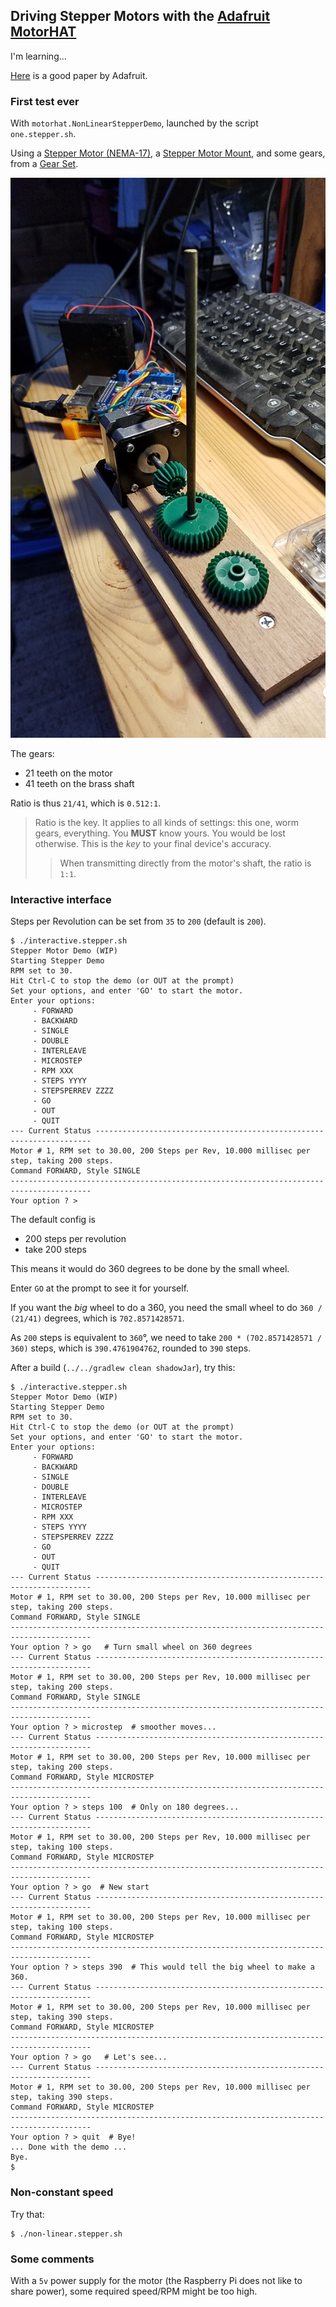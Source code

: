 ## Driving Stepper Motors with the [Adafruit MotorHAT](https://www.adafruit.com/product/2348)

I'm learning...

[Here](https://learn.adafruit.com/adafruit-dc-and-stepper-motor-hat-for-raspberry-pi/using-stepper-motors) is a good paper by Adafruit.

### First test ever
With `motorhat.NonLinearStepperDemo`, launched by the script `one.stepper.sh`.

Using a [Stepper Motor (NEMA-17)](https://www.adafruit.com/product/324), a [Stepper Motor Mount](https://www.adafruit.com/product/1297), and some gears, from a [Gear Set](https://www.allelectronics.com/item/gr-86/4-gear-set/1.html).

![Config 01](./docimg/01.jpg)

The gears:
- 21 teeth on the motor
- 41 teeth on the brass shaft

Ratio is thus `21/41`, which is `0.512:1`.

> Ratio is the key. It applies to all kinds of settings: this one, worm gears, everything. You **MUST** know yours. You would be lost otherwise. This is the _key_ to your final device's accuracy.
>> When transmitting directly from the motor's shaft, the ratio is `1:1`.
>

### Interactive interface
Steps per Revolution can be set from `35` to `200` (default is `200`).

```
$ ./interactive.stepper.sh 
Stepper Motor Demo (WIP)
Starting Stepper Demo
RPM set to 30.
Hit Ctrl-C to stop the demo (or OUT at the prompt)
Set your options, and enter 'GO' to start the motor.
Enter your options:
     - FORWARD
     - BACKWARD
     - SINGLE
     - DOUBLE
     - INTERLEAVE
     - MICROSTEP
     - RPM XXX
     - STEPS YYYY
     - STEPSPERREV ZZZZ
     - GO
     - OUT
     - QUIT
--- Current Status ---------------------------------------------------------------------
Motor # 1, RPM set to 30.00, 200 Steps per Rev, 10.000 millisec per step, taking 200 steps.
Command FORWARD, Style SINGLE 
----------------------------------------------------------------------------------------
Your option ? > 
```
The default config is
- 200 steps per revolution
- take 200 steps

This means it would do 360 degrees to be done by the small wheel.

Enter `GO` at the prompt to see it for yourself.

If you want the _big_ wheel to do a 360, you need the small wheel to do `360 / (21/41)` degrees,
which is `702.8571428571`. 

As `200` steps is equivalent to `360`&deg;, we need to take `200 * (702.8571428571 / 360)` steps,
 which is `390.4761904762`, rounded to `390` steps.
 
After a build (`../../gradlew clean shadowJar`), try this:
```
$ ./interactive.stepper.sh 
Stepper Motor Demo (WIP)
Starting Stepper Demo
RPM set to 30.
Hit Ctrl-C to stop the demo (or OUT at the prompt)
Set your options, and enter 'GO' to start the motor.
Enter your options:
     - FORWARD
     - BACKWARD
     - SINGLE
     - DOUBLE
     - INTERLEAVE
     - MICROSTEP
     - RPM XXX
     - STEPS YYYY
     - STEPSPERREV ZZZZ
     - GO
     - OUT
     - QUIT
--- Current Status ---------------------------------------------------------------------
Motor # 1, RPM set to 30.00, 200 Steps per Rev, 10.000 millisec per step, taking 200 steps.
Command FORWARD, Style SINGLE 
----------------------------------------------------------------------------------------
Your option ? > go   # Turn small wheel on 360 degrees
--- Current Status ---------------------------------------------------------------------
Motor # 1, RPM set to 30.00, 200 Steps per Rev, 10.000 millisec per step, taking 200 steps.
Command FORWARD, Style SINGLE 
----------------------------------------------------------------------------------------
Your option ? > microstep  # smoother moves...
--- Current Status ---------------------------------------------------------------------
Motor # 1, RPM set to 30.00, 200 Steps per Rev, 10.000 millisec per step, taking 200 steps.
Command FORWARD, Style MICROSTEP 
----------------------------------------------------------------------------------------
Your option ? > steps 100  # Only on 180 degrees...
--- Current Status ---------------------------------------------------------------------
Motor # 1, RPM set to 30.00, 200 Steps per Rev, 10.000 millisec per step, taking 100 steps.
Command FORWARD, Style MICROSTEP 
----------------------------------------------------------------------------------------
Your option ? > go  # New start
--- Current Status ---------------------------------------------------------------------
Motor # 1, RPM set to 30.00, 200 Steps per Rev, 10.000 millisec per step, taking 100 steps.
Command FORWARD, Style MICROSTEP 
----------------------------------------------------------------------------------------
Your option ? > steps 390  # This would tell the big wheel to make a 360.
--- Current Status ---------------------------------------------------------------------
Motor # 1, RPM set to 30.00, 200 Steps per Rev, 10.000 millisec per step, taking 390 steps.
Command FORWARD, Style MICROSTEP 
----------------------------------------------------------------------------------------
Your option ? > go   # Let's see...
--- Current Status ---------------------------------------------------------------------
Motor # 1, RPM set to 30.00, 200 Steps per Rev, 10.000 millisec per step, taking 390 steps.
Command FORWARD, Style MICROSTEP 
----------------------------------------------------------------------------------------
Your option ? > quit  # Bye!
... Done with the demo ...
Bye.
$
``` 

### Non-constant speed
Try that:
```
$ ./non-linear.stepper.sh
```

### Some comments
With a `5v` power supply for the motor (the Raspberry Pi does not like to share power),
some required speed/RPM might be too high.

